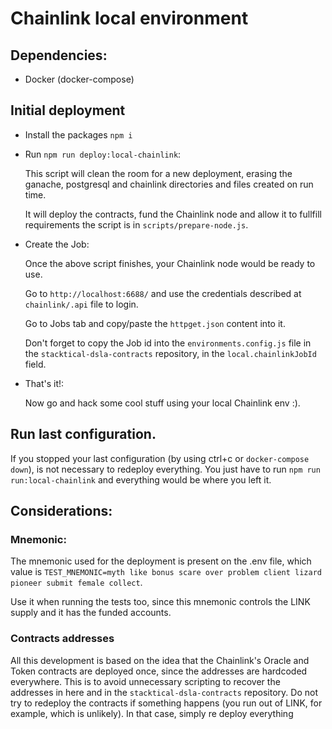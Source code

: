 # Chainlink local environment
## Dependencies:
- Docker (docker-compose)
## Initial deployment
- Install the packages ```npm i```
- Run ```npm run deploy:local-chainlink```: 

    This script will clean the room for a new deployment, erasing the ganache, postgresql and chainlink directories and files created on run time.
     
    It will deploy the contracts, fund the Chainlink node and allow it to fullfill requirements the script is in ```scripts/prepare-node.js```.  

- Create the Job:

    Once the above script finishes, your Chainlink node would be ready to use.
    
    Go to ```http://localhost:6688/``` and use the credentials described at ```chainlink/.api``` file to login.

    Go to Jobs tab and copy/paste the ```httpget.json``` content into it.
    
    Don't forget to copy the Job id into the ```environments.config.js``` file in the ```stacktical-dsla-contracts``` repository, in the ```local.chainlinkJobId``` field.
    
- That's it!:

    Now go and hack some cool stuff using your local Chainlink env :).

## Run last configuration.

If you stopped your last configuration (by using ctrl+c or ```docker-compose down```), is not necessary to redeploy everything. 
You just have to run ```npm run run:local-chainlink``` and everything would be where you left it.

## Considerations:
### Mnemonic:
The mnemonic used for the deployment is present on the .env file, which value is ```TEST_MNEMONIC=myth like bonus scare over problem client lizard pioneer submit female collect```.

Use it when running the tests too, since this mnemonic controls the LINK supply and it has the funded accounts.
### Contracts addresses

All this development is based on the idea that the Chainlink's Oracle and Token contracts are deployed once, since the addresses
are hardcoded everywhere. This is to avoid unnecessary scripting to recover the addresses in here and in the ```stacktical-dsla-contracts``` repository.
Do not try to redeploy the contracts if something happens (you run out of LINK, for example, which is unlikely). In that case, simply re deploy everything
